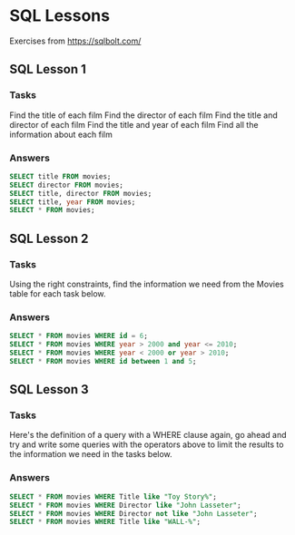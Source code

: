 # SQL Lessons

Exercises from https://sqlbolt.com/

## SQL Lesson 1

### Tasks

Find the title of each film
Find the director of each film
Find the title and director of each film
Find the title and year of each film
Find all the information about each film

### Answers

```sql
SELECT title FROM movies;
SELECT director FROM movies;
SELECT title, director FROM movies;
SELECT title, year FROM movies;
SELECT * FROM movies;
```
## SQL Lesson 2

### Tasks

Using the right constraints, find the information we need from the Movies table for each task below.

### Answers

```sql
SELECT * FROM movies WHERE id = 6;
SELECT * FROM movies WHERE year > 2000 and year <= 2010;
SELECT * FROM movies WHERE year < 2000 or year > 2010;
SELECT * FROM movies WHERE id between 1 and 5;
```

## SQL Lesson 3

### Tasks 

Here's the definition of a query with a WHERE clause again, go ahead and try and write some queries with the operators above to limit the results to the information we need in the tasks below.

### Answers

```sql
SELECT * FROM movies WHERE Title like "Toy Story%";
SELECT * FROM movies WHERE Director like "John Lasseter";
SELECT * FROM movies WHERE Director not like "John Lasseter";
SELECT * FROM movies WHERE Title like "WALL-%";
```
